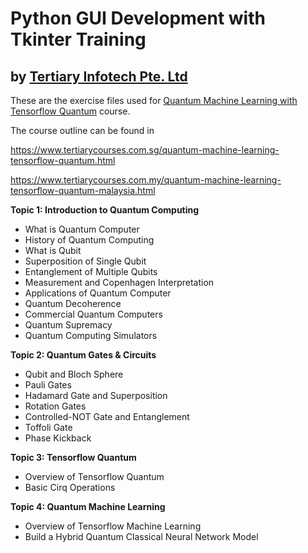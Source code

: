 # Python GUI Development with Tkinter Training
## by [Tertiary Infotech Pte. Ltd](https://www.tertiarycourses.com.sg/)

These are the exercise files used for [Quantum Machine Learning with Tensorflow Quantum](https://www.tertiarycourses.com.sg/quantum-machine-learning-tensorflow-quantum.html) course. 

The course outline can be found in 

https://www.tertiarycourses.com.sg/quantum-machine-learning-tensorflow-quantum.html

https://www.tertiarycourses.com.my/quantum-machine-learning-tensorflow-quantum-malaysia.html

<p><strong>Topic 1: Introduction to Quantum Computing</strong></p>
<ul>
<li>What is Quantum Computer</li>
<li>History of Quantum Computing</li>
<li>What is Qubit</li>
<li>Superposition of Single Qubit</li>
<li>Entanglement of Multiple Qubits</li>
<li>Measurement and Copenhagen Interpretation</li>
<li>Applications of Quantum Computer</li>
<li>Quantum Decoherence</li>
<li>Commercial Quantum Computers</li>
<li>Quantum Supremacy</li>
<li>Quantum Computing Simulators</li>
</ul>
<p><strong>Topic 2: Quantum Gates &amp; Circuits</strong></p>
<ul>
<li>Qubit and Bloch Sphere</li>
<li>Pauli Gates</li>
<li>Hadamard Gate and Superposition</li>
<li>Rotation Gates</li>
<li>Controlled-NOT Gate and Entanglement</li>
<li>Toffoli Gate</li>
<li>Phase Kickback</li>
</ul>
<p><strong>Topic 3: Tensorflow Quantum</strong></p>
<ul>
<li>Overview of Tensorflow Quantum</li>
<li>Basic Cirq Operations</li>
</ul>
<p><strong>Topic 4: Quantum Machine Learning</strong></p>
<ul>
<li>Overview of Tensorflow Machine Learning</li>
<li>Build a Hybrid Quantum Classical Neural Network Model</li>
</ul>




